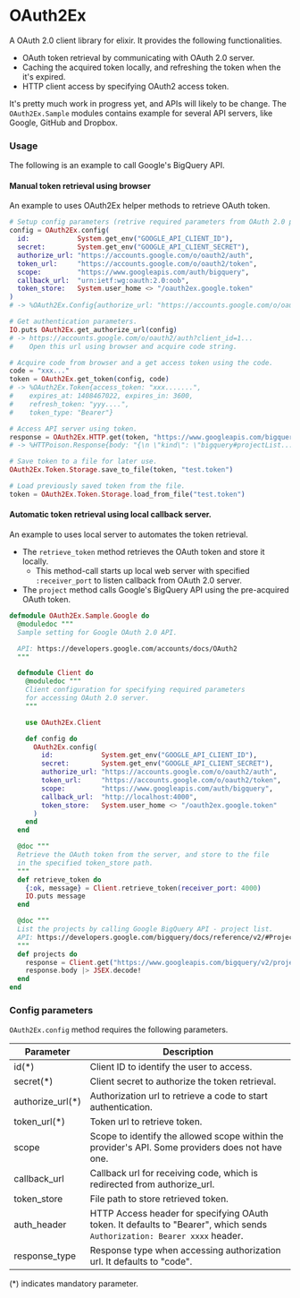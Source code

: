 # OAuth2Ex


A OAuth 2.0 client library for elixir. It provides the following functionalities.
- OAuth token retrieval by communicating with OAuth 2.0 server.
- Caching the acquired token locally, and refreshing the token when the it's expired.
- HTTP client access by specifying OAuth2 access token.

It's pretty much work in progress yet, and APIs will likely to be change.
The `OAuth2Ex.Sample` modules contains example for several API servers, like Google, GitHub and Dropbox.

### Usage
The following is an example to call Google's BigQuery API.

#### Manual token retrieval using browser
An example to uses OAuth2Ex helper methods to retrieve OAuth token.

```Elixir
# Setup config parameters (retrive required parameters from OAuth 2.0 providers).
config = OAuth2Ex.config(
  id:            System.get_env("GOOGLE_API_CLIENT_ID"),
  secret:        System.get_env("GOOGLE_API_CLIENT_SECRET"),
  authorize_url: "https://accounts.google.com/o/oauth2/auth",
  token_url:     "https://accounts.google.com/o/oauth2/token",
  scope:         "https://www.googleapis.com/auth/bigquery",
  callback_url:  "urn:ietf:wg:oauth:2.0:oob",
  token_store:   System.user_home <> "/oauth2ex.google.token"
)
# -> %OAuth2Ex.Config{authorize_url: "https://accounts.google.com/o/oauth2/auth"...

# Get authentication parameters.
IO.puts OAuth2Ex.get_authorize_url(config)
# -> https://accounts.google.com/o/oauth2/auth?client_id=1...
#    Open this url using browser and acquire code string.

# Acquire code from browser and a get access token using the code.
code = "xxx..."
token = OAuth2Ex.get_token(config, code)
# -> %OAuth2Ex.Token{access_token: "xxx.......",
#    expires_at: 1408467022, expires_in: 3600,
#    refresh_token: "yyy....",
#    token_type: "Bearer"}

# Access API server using token.
response = OAuth2Ex.HTTP.get(token, "https://www.googleapis.com/bigquery/v2/projects")
# -> %HTTPoison.Response{body: "{\n \"kind\": \"bigquery#projectList...

# Save token to a file for later use.
OAuth2Ex.Token.Storage.save_to_file(token, "test.token")

# Load previously saved token from the file.
token = OAuth2Ex.Token.Storage.load_from_file("test.token")
```

#### Automatic token retrieval using local callback server.
An example to uses local server to automates the token retrieval.
- The `retrieve_token` method retrieves the OAuth token and store it locally.
    - This method-call starts up local web server with specified `:receiver_port` to listen callback from OAuth 2.0 server.
- The `project` method calls Google's BigQuery API using the pre-acquired OAuth token.

```Elixir
defmodule OAuth2Ex.Sample.Google do
  @moduledoc """
  Sample setting for Google OAuth 2.0 API.

  API: https://developers.google.com/accounts/docs/OAuth2
  """

  defmodule Client do
    @moduledoc """
    Client configuration for specifying required parameters
    for accessing OAuth 2.0 server.
    """

    use OAuth2Ex.Client

    def config do
      OAuth2Ex.config(
        id:            System.get_env("GOOGLE_API_CLIENT_ID"),
        secret:        System.get_env("GOOGLE_API_CLIENT_SECRET"),
        authorize_url: "https://accounts.google.com/o/oauth2/auth",
        token_url:     "https://accounts.google.com/o/oauth2/token",
        scope:         "https://www.googleapis.com/auth/bigquery",
        callback_url:  "http://localhost:4000",
        token_store:   System.user_home <> "/oauth2ex.google.token"
      )
    end
  end

  @doc """
  Retrieve the OAuth token from the server, and store to the file
  in the specified token_store path.
  """
  def retrieve_token do
    {:ok, message} = Client.retrieve_token(receiver_port: 4000)
    IO.puts message
  end

  @doc """
  List the projects by calling Google BigQuery API - project list.
  API: https://developers.google.com/bigquery/docs/reference/v2/#Projects
  """
  def projects do
    response = Client.get("https://www.googleapis.com/bigquery/v2/projects")
    response.body |> JSEX.decode!
  end
end
```

### Config parameters
`OAuth2Ex.config` method requires the following parameters.

Parameter        | Description
---------------- | -------------
id(*)            | Client ID to identify the user to access.
secret(*)        | Client secret to authorize the token retrieval.
authorize_url(*) | Authorization url to retrieve a code to start authentication.
token_url(*)     | Token url to retrieve token.
scope            | Scope to identify the allowed scope within the provider's API. Some providers does not have one.
callback_url     | Callback url for receiving code, which is redirected from authorize_url.
token_store      | File path to store retrieved token.
auth_header      | HTTP Access header for specifying OAuth token. It defaults to "Bearer", which sends `Authorization: Bearer xxxx` header.
response_type    | Response type when accessing authorization url. It defaults to "code".
(*) indicates mandatory parameter.
